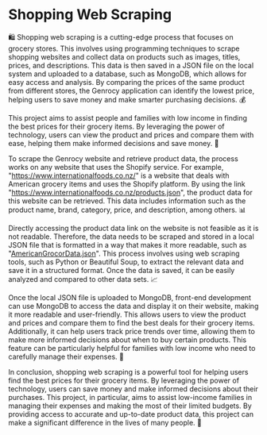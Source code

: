 # Shopping Web Scraping
🛍️ Shopping web scraping is a cutting-edge process that focuses on grocery stores. This involves using programming techniques to scrape shopping websites and collect data on products such as images, titles, prices, and descriptions. This data is then saved in a JSON file on the local system and uploaded to a database, such as MongoDB, which allows for easy access and analysis. By comparing the prices of the same product from different stores, the Genrocy application can identify the lowest price, helping users to save money and make smarter purchasing decisions. 💰

This project aims to assist people and families with low income in finding the best prices for their grocery items. By leveraging the power of technology, users can view the product and prices and compare them with ease, helping them make informed decisions and save money. 💸

To scrape the Genrocy website and retrieve product data, the process works on any website that uses the Shopify service. For example, "https://www.internationalfoods.co.nz/" is a website that deals with American grocery items and uses the Shopify platform. By using the link "https://www.internationalfoods.co.nz/products.json", the product data for this website can be retrieved. This data includes information such as the product name, brand, category, price, and description, among others. 📊

Directly accessing the product data link on the website is not feasible as it is not readable. Therefore, the data needs to be scraped and stored in a local JSON file that is formatted in a way that makes it more readable, such as "[AmericanGrocorData.json](https://github.com/NZpatelK/Shopping-Web-Scraping/blob/5bdf298677ab628ebd630b5a3915da5d72f0007e/testWebScraping/AmericanGrocorData.json)". This process involves using web scraping tools, such as Python or Beautiful Soup, to extract the relevant data and save it in a structured format. Once the data is saved, it can be easily analyzed and compared to other data sets. 📈

Once the local JSON file is uploaded to MongoDB, front-end development can use MongoDB to access the data and display it on their website, making it more readable and user-friendly. This allows users to view the product and prices and compare them to find the best deals for their grocery items. Additionally, it can help users track price trends over time, allowing them to make more informed decisions about when to buy certain products. This feature can be particularly helpful for families with low income who need to carefully manage their expenses. 🙌

In conclusion, shopping web scraping is a powerful tool for helping users find the best prices for their grocery items. By leveraging the power of technology, users can save money and make informed decisions about their purchases. This project, in particular, aims to assist low-income families in managing their expenses and making the most of their limited budgets. By providing access to accurate and up-to-date product data, this project can make a significant difference in the lives of many people. 💪


